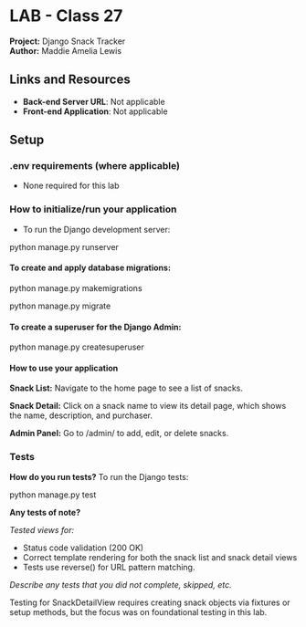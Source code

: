 # LAB - Class 27
**Project:** Django Snack Tracker  
**Author:** Maddie Amelia Lewis

## Links and Resources
- **Back-end Server URL**: Not applicable
- **Front-end Application**: Not applicable

## Setup

### .env requirements (where applicable)
- None required for this lab

### How to initialize/run your application
- To run the Django development server:


 python manage.py runserver

#### To create and apply database migrations:

python manage.py makemigrations

python manage.py migrate

#### To create a superuser for the Django Admin:

python manage.py createsuperuser

#### How to use your application
**Snack List:**
Navigate to the home page to see a list of snacks.

**Snack Detail:**
Click on a snack name to view its detail page, which shows the name, description, and purchaser.

**Admin Panel:**
Go to /admin/ to add, edit, or delete snacks.


### Tests

**How do you run tests?**
To run the Django tests:


python manage.py test

**Any tests of note?**

*Tested views for:*

- Status code validation (200 OK)
- Correct template rendering for both the snack list and snack detail views
- Tests use reverse() for URL pattern matching.

*Describe any tests that you did not complete, skipped, etc.*

Testing for SnackDetailView requires creating snack objects via fixtures or setup methods, but the focus was on foundational testing in this lab.